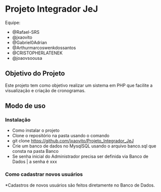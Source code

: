 # Projeto Integrador JeJ
 Equipe:
 
* @Rafael-SRS
* @jxaovito
* @Gabriel0Adrian
* @Arthurmarcoswenkdossantos
* @CRISTOPHERLATENEK
* @joaovsoousa


## Objetivo do Projeto
  Este projeto tem como objetivo realizar um sistema em PHP que
facilite a visualização e criação de cronogramas.

## Modo de uso

### Instalação
* Como instalar o projeto
* Clone o repositório na pasta usando o comando
* git clone https://github.com/jxaovito/Projeto_Integrador_JeJ
* Crie um banco de dados no MysqlSQL usando o arquivo banco.sql que consta na pasta Banco
* Se senha inicial do Administrador precisa ser definida via Banco de Dados | a senha é xxx

### Como cadastrar novos usuários
*Cadastros de novos usuários são feitos diretamente no Banco de Dados.

